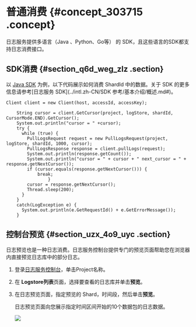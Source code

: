 # 普通消费 {#concept_303715 .concept}

日志服务提供多语言（Java 、Python、Go等） 的 SDK，且这些语言的SDK都支持日志消费接口。

## SDK消费 {#section_q6d_weg_zlz .section}

以 [Java SDK](https://github.com/aliyun/aliyun-log-java-sdk) 为例，以下代码展示如何消费 ShardId 中的数据。关于 SDK 的更多信息请参考[日志服务 SDK](../intl.zh-CN/SDK 参考/基本介绍/概述.md#)。

``` {#codeblock_pqo_3m3_cxh}
Client client = new Client(host, accessId, accessKey);

    String cursor = client.GetCursor(project, logStore, shardId, CursorMode.END).GetCursor();
    System.out.println("cursor = " +cursor);
    try {
      while (true) {
        PullLogsRequest request = new PullLogsRequest(project, logStore, shardId, 1000, cursor);
        PullLogsResponse response = client.pullLogs(request);
        System.out.println(response.getCount());
        System.out.println("cursor = " + cursor + " next_cursor = " + response.getNextCursor());
        if (cursor.equals(response.getNextCursor())) {
            break;
                }
        cursor = response.getNextCursor();
        Thread.sleep(200);
      }
    }
    catch(LogException e) {
      System.out.println(e.GetRequestId() + e.GetErrorMessage());
    }
```

## 控制台预览 {#section_uzx_4o9_uyc .section}

日志预览也是一种日志消费。日志服务控制台提供专门的预览页面帮助您在浏览器内直接预览日志库中的部分日志。

1.  登录[日志服务控制台](https://sls.console.aliyun.com)，单击Project名称。
2.  在 **Logstore列表**页面，选择要查看的日志库并单击**预览**。
3.  在日志预览页面，指定预览的 Shard，时间段，然后单击**预览**。

    日志预览页面向您展示指定时间区间开始的10个数据包的日志数据。

    ![](http://static-aliyun-doc.oss-cn-hangzhou.aliyuncs.com/assets/img/13163/15592086745786_zh-CN.png)


